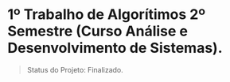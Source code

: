 # 1º Trabalho de Algorítimos 2º Semestre (Curso Análise e Desenvolvimento de Sistemas).

> Status do Projeto: Finalizado.
